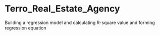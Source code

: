 # Terro_Real_Estate_Agency
Building a regression model and calculating R-square value and forming regression equation
